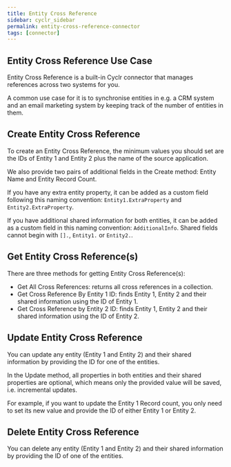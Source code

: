 ```yaml
---
title: Entity Cross Reference
sidebar: cyclr_sidebar
permalink: entity-cross-reference-connector
tags: [connector]
---
```


## Entity Cross Reference Use Case

Entity Cross Reference is a built-in Cyclr connector that manages references across two systems for you.

A common use case for it is to synchronise entities in e.g. a CRM system and an email marketing system by keeping track of the number of entities in them.

## Create Entity Cross Reference

To create an Entity Cross Reference, the minimum values you should set are the IDs of Entity 1 and Entity 2 plus the name of the source application.

We also provide two pairs of additional fields in the Create method: Entity Name and Entity Record Count.

If you have any extra entity property, it can be added as a custom field following this naming convention: `Entity1.ExtraProperty` and `Entity2.ExtraProperty`.

If you have additional shared information for both entities, it can be added as a custom field in this naming convention: `AdditionalInfo`. Shared fields cannot begin with `[].`, `Entity1.` or `Entity2.`.

## Get Entity Cross Reference(s)

There are three methods for getting Entity Cross Reference(s):

- Get All Cross References: returns all cross references in a collection.
- Get Cross Reference By Entity 1 ID: finds Entity 1, Entity 2 and their shared information using the ID of Entity 1.
- Get Cross Reference by Entity 2 ID: finds Entity 1, Entity 2 and their shared information using the ID of Entity 2.

## Update Entity Cross Reference

You can update any entity (Entity 1 and Entity 2) and their shared information by providing the ID for one of the entities.

In the Update method, all properties in both entities and their shared properties are optional, which means only the provided value will be saved, i.e. incremental updates.

For example, if you want to update the Entity 1 Record count, you only need to set its new value and provide the ID of either Entity 1 or Entity 2.

## Delete Entity Cross Reference

You can delete any entity (Entity 1 and Entity 2) and their shared information by providing the ID of one of the entities.